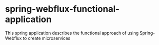 # spring-webflux-functional-application
This spring application describes the functional approach of using Spring-Webflux to create microservices
